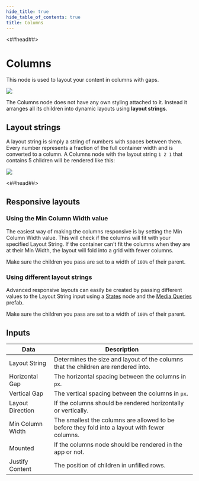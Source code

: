 ```yaml
---
hide_title: true
hide_table_of_contents: true
title: Columns
---
```


<##head##>

# Columns

This node is used to layout your content in columns with gaps.

<div className="ndl-image-with-background l">

![](/nodes/basic-elements/columns/columns_visual.png)

</div>

The <span className="ndl-node">Columns</span> node does not have any own styling attached to it. Instead it arranges all its children into dynamic layouts using **layout strings**.

## Layout strings

A layout string is simply a string of numbers with spaces between them. Every number represents a fraction of the full container width and is converted to a column. A <span className="ndl-node">Columns</span> node with the layout string `1 2 1` that contains 5 children will be rendered like this:

<div className="ndl-image-with-background l">

![](/nodes/basic-elements/columns/columns_example.png)

</div>

<##head##>

## Responsive layouts

### Using the Min Column Width value

The easiest way of making the columns responsive is by setting the <span class="ndl-data">Min Column Width</span> value. This will check if the columns will fit with your specified <span class="ndl-data">Layout String</span>. If the container can't fit the columns when they are at their Min Width, the layout will fold into a grid with fewer columns.

Make sure the children you pass are set to a width of `100%` of their parent.

### Using different layout strings

Advanced responsive layouts can easily be created by passing different values to the <span class="ndl-data">Layout String</span> input using a [States](/nodes/utilities/logic/states) node and the [Media Queries](/library/prefabs/media-query/) prefab.

Make sure the children you pass are set to a width of `100%` of their parent.

## Inputs

| Data                                               | Description                                                                                   |
| -------------------------------------------------- | --------------------------------------------------------------------------------------------- |
| <span className="ndl-data">Layout String</span>    | Determines the size and layout of the columns that the children are rendered into.            |
| <span className="ndl-data">Horizontal Gap</span>   | The horizontal spacing between the columns in `px`.                                           |
| <span className="ndl-data">Vertical Gap</span>     | The vertical spacing between the columns in `px`.                                             |
| <span className="ndl-data">Layout Direction</span> | If the columns should be rendered horizontally or vertically.                                 |
| <span className="ndl-data">Min Column Width</span> | The smallest the columns are allowed to be before they fold into a layout with fewer columns. |
| <span className="ndl-data">Mounted</span>          | If the columns node should be rendered in the app or not.                                     |
| <span className="ndl-data">Justify Content</span>  | The position of children in unfilled rows.                                                    |
